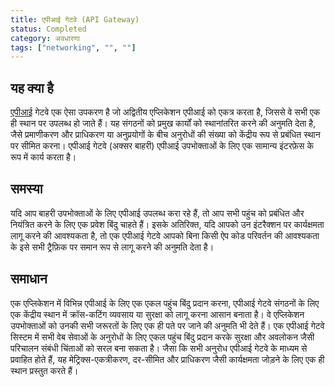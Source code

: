 ```yaml
---
title: एपीआई गेटवे (API Gateway)
status: Completed
category: अवधारणा
tags: ["networking", "", ""]
---
```


## यह क्या है

[एपीआई](/application-programming-interface/) गेटवे एक ऐसा उपकरण है जो अद्वितीय एप्लिकेशन एपीआई को एकत्र करता है, जिससे वे सभी एक ही स्थान पर उपलब्ध हो जाते हैं।
यह संगठनों को प्रमुख कार्यों को स्थानांतरित करने की अनुमति देता है, जैसे प्रमाणीकरण और प्राधिकरण या अनुप्रयोगों के बीच अनुरोधों की संख्या को केंद्रीय रूप से प्रबंधित स्थान पर सीमित करना। 
एपीआई गेटवे (अक्सर बाहरी) एपीआई उपभोक्ताओं के लिए एक सामान्य इंटरफ़ेस के रूप में कार्य करता है।

## समस्या

यदि आप बाहरी उपभोक्ताओं के लिए एपीआई उपलब्ध करा रहे हैं, तो आप सभी पहुंच को प्रबंधित और नियंत्रित करने के लिए एक प्रवेश बिंदु चाहते हैं। 
इसके अतिरिक्त, यदि आपको उन इंटरैक्शन पर कार्यक्षमता लागू करने की आवश्यकता है, तो एक एपीआई गेटवे आपको बिना किसी ऐप कोड परिवर्तन की आवश्यकता के इसे सभी 
ट्रैफ़िक पर समान रूप से लागू करने की अनुमति देता है।

## समाधान

एक एप्लिकेशन में विभिन्न एपीआई के लिए एक एकल पहुंच बिंदु प्रदान करना, एपीआई गेटवे संगठनों के लिए एक केंद्रीय स्थान में क्रॉस-कटिंग व्यवसाय या सुरक्षा को लागू करना आसान बनाता है।
वे एप्लिकेशन उपभोक्ताओं को उनकी सभी जरूरतों के लिए एक ही पते पर जाने की अनुमति भी देते हैं। 
एक एपीआई गेटवे सिस्टम में सभी वेब सेवाओं के अनुरोधों के लिए एकल पहुंच बिंदु प्रदान करके सुरक्षा और अवलोकन जैसी परिचालन संबंधी चिंताओं को सरल बना सकता है। 
जैसा कि सभी अनुरोध एपीआई गेटवे के माध्यम से प्रवाहित होते हैं, यह मेट्रिक्स-एकत्रीकरण, दर-सीमित और प्राधिकरण जैसी कार्यक्षमता जोड़ने के लिए एक ही स्थान प्रस्तुत करते हैं।